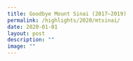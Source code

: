 ```yaml
---
title: Goodbye Mount Sinai (2017–2019)
permalink: /highlights/2020/mtsinai/
date: 2020-01-01
layout: post
description: ""
image: ""
---
```

